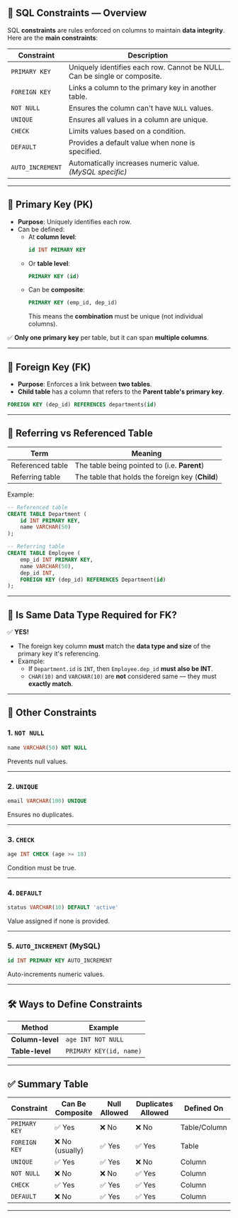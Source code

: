 
## 🔐 SQL **Constraints** — Overview  


SQL **constraints** are rules enforced on columns to maintain **data integrity**. Here are the **main constraints**:

| Constraint   | Description                                                                 |
|--------------|-----------------------------------------------------------------------------|
| `PRIMARY KEY` | Uniquely identifies each row. Cannot be NULL. Can be single or composite. |
| `FOREIGN KEY` | Links a column to the primary key in another table.                       |
| `NOT NULL`    | Ensures the column can't have `NULL` values.                              |
| `UNIQUE`      | Ensures all values in a column are unique.                                |
| `CHECK`       | Limits values based on a condition.                                       |
| `DEFAULT`     | Provides a default value when none is specified.                          |
| `AUTO_INCREMENT` | Automatically increases numeric value. *(MySQL specific)*              |

---

## 🧱 **Primary Key (PK)**

- **Purpose**: Uniquely identifies each row.
- Can be defined:
  - At **column level**:
    ```sql
    id INT PRIMARY KEY
    ```
  - Or **table level**:
    ```sql
    PRIMARY KEY (id)
    ```
  - Can be **composite**:
    ```sql
    PRIMARY KEY (emp_id, dep_id)
    ```
    This means the **combination** must be unique (not individual columns).

✅ **Only one primary key** per table, but it can span **multiple columns**.

---

## 🔗 **Foreign Key (FK)**

- **Purpose**: Enforces a link between **two tables**.
- **Child table** has a column that refers to the **Parent table's primary key**.

```sql
FOREIGN KEY (dep_id) REFERENCES departments(id)
```

---

## 🔄 **Referring vs Referenced Table**

| Term             | Meaning                                      |
|------------------|----------------------------------------------|
| Referenced table | The table being pointed to (i.e. **Parent**) |
| Referring table  | The table that holds the foreign key (**Child**) |

Example:
```sql
-- Referenced table
CREATE TABLE Department (
    id INT PRIMARY KEY,
    name VARCHAR(50)
);

-- Referring table
CREATE TABLE Employee (
    emp_id INT PRIMARY KEY,
    name VARCHAR(50),
    dep_id INT,
    FOREIGN KEY (dep_id) REFERENCES Department(id)
);
```

---

## 🎯 Is Same Data Type Required for FK?

✅ **YES!**
- The foreign key column **must** match the **data type and size** of the primary key it's referencing.
- Example:
  - If `Department.id` is `INT`, then `Employee.dep_id` **must also be INT**.
  - `CHAR(10)` and `VARCHAR(10)` are **not** considered same — they must **exactly match**.

---

## 🔎 Other Constraints

### 1. `NOT NULL`
```sql
name VARCHAR(50) NOT NULL
```
Prevents null values.

---

### 2. `UNIQUE`
```sql
email VARCHAR(100) UNIQUE
```
Ensures no duplicates.

---

### 3. `CHECK`
```sql
age INT CHECK (age >= 18)
```
Condition must be true.

---

### 4. `DEFAULT`
```sql
status VARCHAR(10) DEFAULT 'active'
```
Value assigned if none is provided.

---

### 5. `AUTO_INCREMENT` (MySQL)
```sql
id INT PRIMARY KEY AUTO_INCREMENT
```
Auto-increments numeric values.

---

## 🛠 Ways to Define Constraints

| Method           | Example |
|------------------|---------|
| **Column-level** | `age INT NOT NULL` |
| **Table-level**  | `PRIMARY KEY(id, name)` |

---

## ✅ Summary Table

| Constraint      | Can Be Composite | Null Allowed | Duplicates Allowed | Defined On |
|----------------|------------------|--------------|---------------------|------------|
| `PRIMARY KEY`  | ✅ Yes            | ❌ No         | ❌ No                | Table/Column |
| `FOREIGN KEY`  | ❌ No (usually)   | ✅ Yes        | ✅ Yes               | Table       |
| `UNIQUE`       | ✅ Yes            | ✅ Yes        | ❌ No                | Column      |
| `NOT NULL`     | ❌ No             | ❌ No         | ✅ Yes               | Column      |
| `CHECK`        | ✅ Yes            | ✅ Yes        | ✅ Yes               | Column      |
| `DEFAULT`      | ❌ No             | ✅ Yes        | ✅ Yes               | Column      |

---
